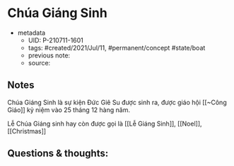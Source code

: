 # Chúa Giáng Sinh

- metadata
	- UID: P-210711-1601
	- tags: #created/2021/Jul/11, #permanent/concept #state/boat 
	- previous note: 
	- source: 

## Notes
Chúa Giáng Sinh là sự kiện Đức Giê Su được sinh ra, được giáo hội [[~Công Giáo]] kỷ niệm vào 25 tháng 12 hàng năm.

Lễ Chúa Giáng sinh hay còn được gọi là [[Lễ Giáng Sinh]], [[Noel]], [[Christmas]]


## Questions & thoughts:

